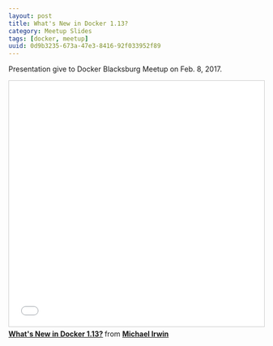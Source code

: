 ```yaml
---
layout: post
title: What's New in Docker 1.13?
category: Meetup Slides
tags: [docker, meetup]
uuid: 0d9b3235-673a-47e3-8416-92f033952f89
---
```


Presentation give to Docker Blacksburg Meetup on Feb. 8, 2017.

<!--more-->

<iframe src="//www.slideshare.net/slideshow/embed_code/key/LeiXY6stXTbDy6" width="595" height="485" frameborder="0" marginwidth="0" marginheight="0" scrolling="no" style="border:1px solid #CCC; border-width:1px; margin-bottom:5px; max-width: 100%;" allowfullscreen> </iframe> <div style="margin-bottom:5px"> <strong> <a href="//www.slideshare.net/MichaelIrwin2/whats-new-in-docker-113-71975284" title="What&#x27;s New in Docker 1.13?" target="_blank">What&#x27;s New in Docker 1.13?</a> </strong> from <strong><a target="_blank" href="//www.slideshare.net/MichaelIrwin2">Michael Irwin</a></strong> </div>